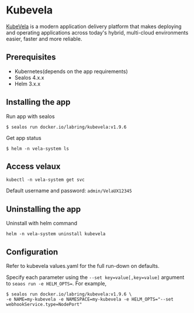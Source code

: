 # Kubevela

[KubeVela](https://github.com/kubevela/kubevela) is a modern application delivery platform that makes deploying and operating applications across today's hybrid, multi-cloud environments easier, faster and more reliable.

## Prerequisites

- Kubernetes(depends on the app requirements)
- Sealos 4.x.x
- Helm 3.x.x

## Installing the app

Run app with sealos

```shell
$ sealos run docker.io/labring/kubevela:v1.9.6
```

Get app status

```shell
$ helm -n vela-system ls
```

## Access velaux

```
kubectl -n vela-system get svc
```

Default username and password: `admin/VelaUX12345`


## Uninstalling the app

Uninstall with helm command

```shell
helm -n vela-system uninstall kubevela
```

## Configuration

Refer to kubevela values.yaml for the full run-down on defaults.

Specify each parameter using the `--set key=value[,key=value]` argument to `seaos run -e HELM_OPTS=`. For example,

```shell
$ sealos run docker.io/labring/kubevela:v1.9.6 \
-e NAME=my-kubevela -e NAMESPACE=my-kubevela -e HELM_OPTS="--set webhookService.type=NodePort"
```
